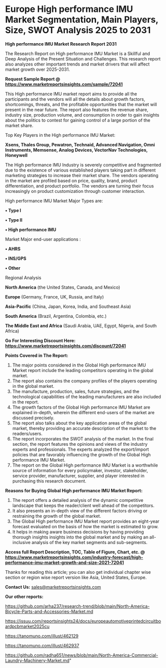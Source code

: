 # Europe High performance IMU Market Segmentation, Main Players, Size, SWOT Analysis 2025 to 2031

<strong>High performance IMU Market Research Report 2031</strong>

The Research Report on High performance IMU Market is a Skillful and Deep Analysis of the Present Situation and Challenges. This research report also analyzes other important trends and market drivers that will affect market growth over 2025-2031.

<strong>Request Sample Report @ <a href=https://www.marketreportsinsights.com/sample/72041>https://www.marketreportsinsights.com/sample/72041</a></strong>

This High performance IMU market report aims to provide all the participants and the vendors will all the details about growth factors, shortcomings, threats, and the profitable opportunities that the market will present in the near future. The report also features the revenue share, industry size, production volume, and consumption in order to gain insights about the politics to contest for gaining control of a large portion of the market share.

Top Key Players in the High performance IMU Market:

<strong>Xsens, Thales Group, Pewatron, Technaid, Advanced Navigation, Omni Instruments, Memsense, Analog Devices, VectorNav Technologies, Honeywell</strong>

The High performance IMU Industry is severely competitive and fragmented due to the existence of various established players taking part in different marketing strategies to increase their market share. The vendors operating in the market are profiled based on price, quality, brand, product differentiation, and product portfolio. The vendors are turning their focus increasingly on product customization through customer interaction.

High performance IMU Market Major Types are:

<strong>• Type I

• Type II

• High performance IMU</strong>

Market Major end-user applications :

<strong>• AHRS

• INS/GPS

• Other</strong>

Regional Analysis

</u><strong><b>North America</b></strong> (the United States, Canada, and Mexico)

<strong><b>Europe </b></strong>(Germany, France, UK, Russia, and Italy)

<strong><b>Asia-Pacific</b></strong> (China, Japan, Korea, India, and Southeast Asia)

<strong><b>South America</b></strong> (Brazil, Argentina, Colombia, etc.)

<strong><b>The Middle East and Africa</b></strong> (Saudi Arabia, UAE, Egypt, Nigeria, and South Africa)

<strong>Go For Interesting Discount Here: <a href=https://www.marketreportsinsights.com/discount/72041>https://www.marketreportsinsights.com/discount/72041</a></strong>

<strong>Points Covered in The Report:</strong>
<ol>
  <li>The major points considered in the Global High performance IMU Market report include the leading competitors operating in the global market.</li>
  <li>The report also contains the company profiles of the players operating in the global market.</li>
  <li>The manufacture, production, sales, future strategies, and the technological capabilities of the leading manufacturers are also included in the report.</li>
  <li>The growth factors of the Global High performance IMU Market are explained in-depth, wherein the different end-users of the market are discussed precisely.</li>
  <li>The report also talks about the key application areas of the global market, thereby providing an accurate description of the market to the readers/users.</li>
  <li>The report incorporates the SWOT analysis of the market. In the final section, the report features the opinions and views of the industry experts and professionals. The experts analyzed the export/import policies that are favorably influencing the growth of the Global High performance IMU Market.</li>
  <li>The report on the Global High performance IMU Market is a worthwhile source of information for every policymaker, investor, stakeholder, service provider, manufacturer, supplier, and player interested in purchasing this research document.</li>
</ol>
<strong>Reasons for Buying Global High performance IMU Market Report:</strong>

<ol>
  <li>The report offers a detailed analysis of the dynamic competitive landscape that keeps the reader/client well ahead of the competitors.</li>
  <li>It also presents an in-depth view of the different factors driving or restraining the growth of the global market.</li>
  <li>The Global High performance IMU Market report provides an eight-year forecast evaluated on the basis of how the market is estimated to grow.</li>
  <li>It helps in making aware business decisions by having providing thorough insights insights into the global market and by making an all-inclusive analysis of the key market segments and sub-segments.</li>
</ol>
<strong>Access full Report Description, TOC, Table of Figure, Chart, etc. @ <a href=https://www.marketreportsinsights.com/industry-forecast/high-performance-imu-market-growth-and-size-2021-72041>https://www.marketreportsinsights.com/industry-forecast/high-performance-imu-market-growth-and-size-2021-72041</a></strong>


Thanks for reading this article; you can also get individual chapter wise section or region wise report version like Asia, United States, Europe.

<strong>Contact Us:</strong>
sales@marketreportsinsights.com

<strong>Our other reports:</strong>

<a href=https://github.com/arha237/research-trend/blob/main/North-America-Bicycle-Parts-and-Accessories-Market.md>https://github.com/arha237/research-trend/blob/main/North-America-Bicycle-Parts-and-Accessories-Market.md</a>

<a href=https://issuu.com/reportsinsights24/docs/europeautomotiveprintedcircuitboardpcbmarket2025cu>https://issuu.com/reportsinsights24/docs/europeautomotiveprintedcircuitboardpcbmarket2025cu</a>

<a href=https://tanomuno.com/illust/462129>https://tanomuno.com/illust/462129</a>

<a href=https://tanomuno.com/illust/462937>https://tanomuno.com/illust/462937</a>

<a href=https://github.com/radha651/news/blob/main/North-America-Commercial-Laundry-Machinery-Market.md>https://github.com/radha651/news/blob/main/North-America-Commercial-Laundry-Machinery-Market.md</a>"
